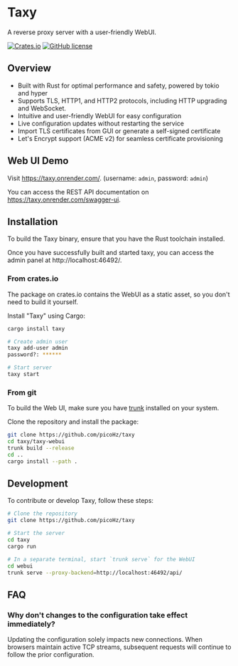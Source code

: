 # Taxy

A reverse proxy server with a user-friendly WebUI.

[![Crates.io](https://img.shields.io/crates/v/taxy.svg)](https://crates.io/crates/taxy)
[![GitHub license](https://img.shields.io/github/license/picoHz/taxy.svg)](https://github.com/picoHz/taxy/blob/main/LICENSE)

## Overview

- Built with Rust for optimal performance and safety, powered by tokio and hyper
- Supports TLS, HTTP1, and HTTP2 protocols, including HTTP upgrading and WebSocket.
- Intuitive and user-friendly WebUI for easy configuration
- Live configuration updates without restarting the service
- Import TLS certificates from GUI or generate a self-signed certificate
- Let's Encrypt support (ACME v2) for seamless certificate provisioning

## Web UI Demo

Visit https://taxy.onrender.com/. (username: `admin`, password: `admin`)

You can access the REST API documentation on https://taxy.onrender.com/swagger-ui.

## Installation

To build the Taxy binary, ensure that you have the Rust toolchain installed.

Once you have successfully built and started taxy, you can access the admin panel at http://localhost:46492/.

### From crates.io

The package on crates.io contains the WebUI as a static asset, so you don't need to build it yourself.

Install "Taxy" using Cargo:

```bash
cargo install taxy

# Create admin user
taxy add-user admin
password?: ******

# Start server
taxy start
```

### From git

To build the Web UI, make sure you have [trunk](https://trunkrs.dev/) installed on your system.

Clone the repository and install the package:

```bash
git clone https://github.com/picoHz/taxy
cd taxy/taxy-webui
trunk build --release
cd ..
cargo install --path .
```

## Development

To contribute or develop Taxy, follow these steps:

```bash
# Clone the repository
git clone https://github.com/picoHz/taxy

# Start the server
cd taxy
cargo run

# In a separate terminal, start `trunk serve` for the WebUI
cd webui
trunk serve --proxy-backend=http://localhost:46492/api/
```

## FAQ

### Why don't changes to the configuration take effect immediately?

Updating the configuration solely impacts new connections.
When browsers maintain active TCP streams, subsequent requests will continue to follow the prior configuration.
